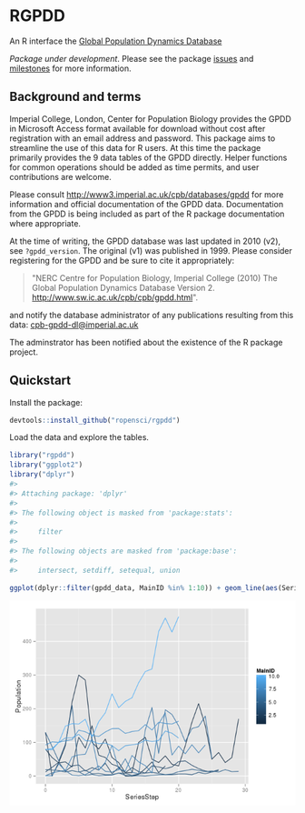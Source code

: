 <!-- README.md is generated from README.Rmd. Please edit that file -->
RGPDD
=====

An R interface the [Global Population Dynamics Database](http://www3.imperial.ac.uk/cpb/databases/gpdd)

*Package under development*. Please see the package [issues](/issues) and [milestones](/milestones) for more information.

Background and terms
--------------------

Imperial College, London, Center for Population Biology provides the GPDD in Microsoft Access format available for download without cost after registration with an email address and password. This package aims to streamline the use of this data for R users. At this time the package primarily provides the 9 data tables of the GPDD directly. Helper functions for common operations should be added as time permits, and user contributions are welcome.

Please consult [<http://www3.imperial.ac.uk/cpb/databases/gpdd>](http://www3.imperial.ac.uk/cpb/databases/gpdd) for more information and official documentation of the GPDD data. Documentation from the GPDD is being included as part of the R package documentation where appropriate.

At the time of writing, the GPDD database was last updated in 2010 (v2), see `?gpdd_version`. The original (v1) was published in 1999. Please consider registering for the GPDD and be sure to cite it appropriately:

> "NERC Centre for Population Biology, Imperial College (2010) The Global Population Dynamics Database Version 2. <http://www.sw.ic.ac.uk/cpb/cpb/gpdd.html>".

and notify the database administrator of any publications resulting from this data: <cpb-gpdd-dl@imperial.ac.uk>

The adminstrator has been notified about the existence of the R package project.

Quickstart
----------

Install the package:

``` r
devtools::install_github("ropensci/rgpdd")
```

Load the data and explore the tables.

``` r
library("rgpdd")
library("ggplot2")
library("dplyr")
#> 
#> Attaching package: 'dplyr'
#> 
#> The following object is masked from 'package:stats':
#> 
#>     filter
#> 
#> The following objects are masked from 'package:base':
#> 
#>     intersect, setdiff, setequal, union
```

``` r
ggplot(dplyr::filter(gpdd_data, MainID %in% 1:10)) + geom_line(aes(SeriesStep, Population, col=MainID, group=MainID))
```

![](README-unnamed-chunk-3-1.png)
